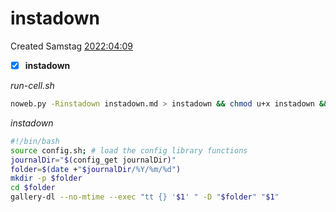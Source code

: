 # instadown
Created Samstag [2022:04:09]()

- [x] **instadown**

*run-cell.sh*
```bash
noweb.py -Rinstadown instadown.md > instadown && chmod u+x instadown && echo 'fertig'
```



*instadown*
```bash
#!/bin/bash
source config.sh; # load the config library functions
journalDir="$(config_get journalDir)"
folder=$(date +"$journalDir/%Y/%m/%d")
mkdir -p $folder
cd $folder
gallery-dl --no-mtime --exec "tt {} '$1' " -D "$folder" "$1"
```

